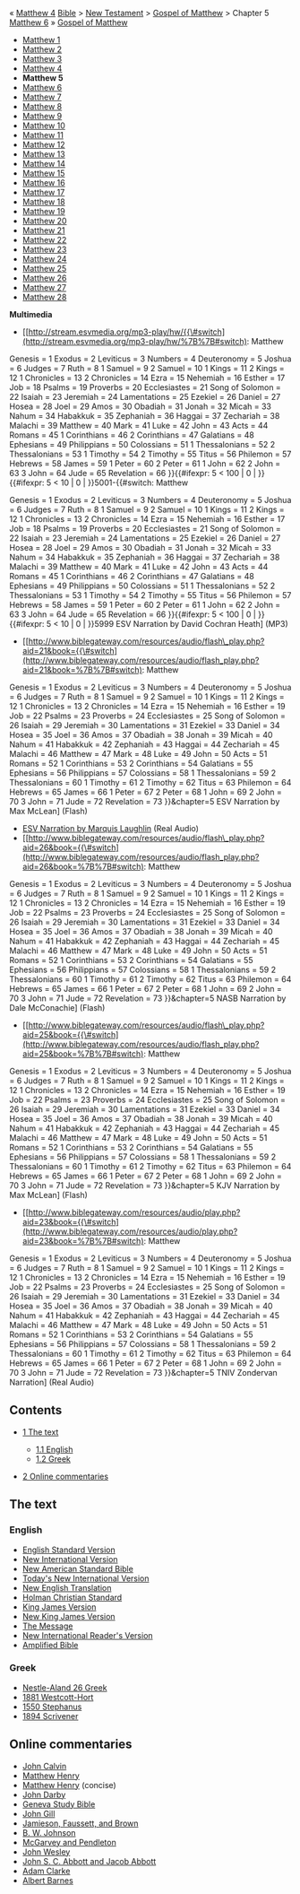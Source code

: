 « [Matthew 4](Matthew_4 "Matthew 4")
[Bible](Bible "Bible") \>
[New Testament](New_Testament "New Testament") \>
[Gospel of Matthew](Gospel_of_Matthew "Gospel of Matthew") \>
Chapter 5
[Matthew 6](Matthew_6 "Matthew 6") »
[Gospel of Matthew](Gospel_of_Matthew "Gospel of Matthew")
-   [Matthew 1](Matthew_1 "Matthew 1")
-   [Matthew 2](Matthew_2 "Matthew 2")
-   [Matthew 3](Matthew_3 "Matthew 3")
-   [Matthew 4](Matthew_4 "Matthew 4")
-   **Matthew 5**
-   [Matthew 6](Matthew_6 "Matthew 6")
-   [Matthew 7](Matthew_7 "Matthew 7")
-   [Matthew 8](Matthew_8 "Matthew 8")
-   [Matthew 9](Matthew_9 "Matthew 9")
-   [Matthew 10](Matthew_10 "Matthew 10")
-   [Matthew 11](Matthew_11 "Matthew 11")
-   [Matthew 12](Matthew_12 "Matthew 12")
-   [Matthew 13](Matthew_13 "Matthew 13")
-   [Matthew 14](Matthew_14 "Matthew 14")
-   [Matthew 15](Matthew_15 "Matthew 15")
-   [Matthew 16](Matthew_16 "Matthew 16")
-   [Matthew 17](Matthew_17 "Matthew 17")
-   [Matthew 18](Matthew_18 "Matthew 18")
-   [Matthew 19](Matthew_19 "Matthew 19")
-   [Matthew 20](Matthew_20 "Matthew 20")
-   [Matthew 21](Matthew_21 "Matthew 21")
-   [Matthew 22](Matthew_22 "Matthew 22")
-   [Matthew 23](Matthew_23 "Matthew 23")
-   [Matthew 24](Matthew_24 "Matthew 24")
-   [Matthew 25](Matthew_25 "Matthew 25")
-   [Matthew 26](Matthew_26 "Matthew 26")
-   [Matthew 27](Matthew_27 "Matthew 27")
-   [Matthew 28](Matthew_28 "Matthew 28")

**Multimedia**

-   [[http://stream.esvmedia.org/mp3-play/hw/{{\#switch](http://stream.esvmedia.org/mp3-play/hw/%7B%7B#switch):
    Matthew

Genesis = 1
Exodus = 2
Leviticus = 3
Numbers = 4
Deuteronomy = 5
Joshua = 6
Judges = 7
Ruth = 8
1 Samuel = 9
2 Samuel = 10
1 Kings = 11
2 Kings = 12
1 Chronicles = 13
2 Chronicles = 14
Ezra = 15
Nehemiah = 16
Esther = 17
Job = 18
Psalms = 19
Proverbs = 20
Ecclesiastes = 21
Song of Solomon = 22
Isaiah = 23
Jeremiah = 24
Lamentations = 25
Ezekiel = 26
Daniel = 27
Hosea = 28
Joel = 29
Amos = 30
Obadiah = 31
Jonah = 32
Micah = 33
Nahum = 34
Habakkuk = 35
Zephaniah = 36
Haggai = 37
Zechariah = 38
Malachi = 39
Matthew = 40
Mark = 41
Luke = 42
John = 43
Acts = 44
Romans = 45
1 Corinthians = 46
2 Corinthians = 47
Galatians = 48
Ephesians = 49
Philippians = 50
Colossians = 51
1 Thessalonians = 52
2 Thessalonians = 53
1 Timothy = 54
2 Timothy = 55
Titus = 56
Philemon = 57
Hebrews = 58
James = 59
1 Peter = 60
2 Peter = 61
1 John = 62
2 John = 63
3 John = 64
Jude = 65
Revelation = 66
}}{{\#ifexpr: 5 < 100 | 0 | }}{{\#ifexpr: 5 < 10 | 0 |
}}5001-{{\#switch: Matthew

Genesis = 1
Exodus = 2
Leviticus = 3
Numbers = 4
Deuteronomy = 5
Joshua = 6
Judges = 7
Ruth = 8
1 Samuel = 9
2 Samuel = 10
1 Kings = 11
2 Kings = 12
1 Chronicles = 13
2 Chronicles = 14
Ezra = 15
Nehemiah = 16
Esther = 17
Job = 18
Psalms = 19
Proverbs = 20
Ecclesiastes = 21
Song of Solomon = 22
Isaiah = 23
Jeremiah = 24
Lamentations = 25
Ezekiel = 26
Daniel = 27
Hosea = 28
Joel = 29
Amos = 30
Obadiah = 31
Jonah = 32
Micah = 33
Nahum = 34
Habakkuk = 35
Zephaniah = 36
Haggai = 37
Zechariah = 38
Malachi = 39
Matthew = 40
Mark = 41
Luke = 42
John = 43
Acts = 44
Romans = 45
1 Corinthians = 46
2 Corinthians = 47
Galatians = 48
Ephesians = 49
Philippians = 50
Colossians = 51
1 Thessalonians = 52
2 Thessalonians = 53
1 Timothy = 54
2 Timothy = 55
Titus = 56
Philemon = 57
Hebrews = 58
James = 59
1 Peter = 60
2 Peter = 61
1 John = 62
2 John = 63
3 John = 64
Jude = 65
Revelation = 66
}}{{\#ifexpr: 5 < 100 | 0 | }}{{\#ifexpr: 5 < 10 | 0 | }}5999 ESV
Narration by David Cochran Heath] (MP3)

-   [[http://www.biblegateway.com/resources/audio/flash\_play.php?aid=21&book={{\#switch](http://www.biblegateway.com/resources/audio/flash_play.php?aid=21&book=%7B%7B#switch):
    Matthew

Genesis = 1
Exodus = 2
Leviticus = 3
Numbers = 4
Deuteronomy = 5
Joshua = 6
Judges = 7
Ruth = 8
1 Samuel = 9
2 Samuel = 10
1 Kings = 11
2 Kings = 12
1 Chronicles = 13
2 Chronicles = 14
Ezra = 15
Nehemiah = 16
Esther = 19
Job = 22
Psalms = 23
Proverbs = 24
Ecclesiastes = 25
Song of Solomon = 26
Isaiah = 29
Jeremiah = 30
Lamentations = 31
Ezekiel = 33
Daniel = 34
Hosea = 35
Joel = 36
Amos = 37
Obadiah = 38
Jonah = 39
Micah = 40
Nahum = 41
Habakkuk = 42
Zephaniah = 43
Haggai = 44
Zechariah = 45
Malachi = 46
Matthew = 47
Mark = 48
Luke = 49
John = 50
Acts = 51
Romans = 52
1 Corinthians = 53
2 Corinthians = 54
Galatians = 55
Ephesians = 56
Philippians = 57
Colossians = 58
1 Thessalonians = 59
2 Thessalonians = 60
1 Timothy = 61
2 Timothy = 62
Titus = 63
Philemon = 64
Hebrews = 65
James = 66
1 Peter = 67
2 Peter = 68
1 John = 69
2 John = 70
3 John = 71
Jude = 72
Revelation = 73
}}&chapter=5 ESV Narration by Max McLean] (Flash)

-   [ESV Narration by Marquis Laughlin](http://www.gnpcb.org/esv/share/audio/smil?passage=Matthew+5)
    (Real Audio)
-   [[http://www.biblegateway.com/resources/audio/flash\_play.php?aid=26&book={{\#switch](http://www.biblegateway.com/resources/audio/flash_play.php?aid=26&book=%7B%7B#switch):
    Matthew

Genesis = 1
Exodus = 2
Leviticus = 3
Numbers = 4
Deuteronomy = 5
Joshua = 6
Judges = 7
Ruth = 8
1 Samuel = 9
2 Samuel = 10
1 Kings = 11
2 Kings = 12
1 Chronicles = 13
2 Chronicles = 14
Ezra = 15
Nehemiah = 16
Esther = 19
Job = 22
Psalms = 23
Proverbs = 24
Ecclesiastes = 25
Song of Solomon = 26
Isaiah = 29
Jeremiah = 30
Lamentations = 31
Ezekiel = 33
Daniel = 34
Hosea = 35
Joel = 36
Amos = 37
Obadiah = 38
Jonah = 39
Micah = 40
Nahum = 41
Habakkuk = 42
Zephaniah = 43
Haggai = 44
Zechariah = 45
Malachi = 46
Matthew = 47
Mark = 48
Luke = 49
John = 50
Acts = 51
Romans = 52
1 Corinthians = 53
2 Corinthians = 54
Galatians = 55
Ephesians = 56
Philippians = 57
Colossians = 58
1 Thessalonians = 59
2 Thessalonians = 60
1 Timothy = 61
2 Timothy = 62
Titus = 63
Philemon = 64
Hebrews = 65
James = 66
1 Peter = 67
2 Peter = 68
1 John = 69
2 John = 70
3 John = 71
Jude = 72
Revelation = 73
}}&chapter=5 NASB Narration by Dale McConachie] (Flash)

-   [[http://www.biblegateway.com/resources/audio/flash\_play.php?aid=25&book={{\#switch](http://www.biblegateway.com/resources/audio/flash_play.php?aid=25&book=%7B%7B#switch):
    Matthew

Genesis = 1
Exodus = 2
Leviticus = 3
Numbers = 4
Deuteronomy = 5
Joshua = 6
Judges = 7
Ruth = 8
1 Samuel = 9
2 Samuel = 10
1 Kings = 11
2 Kings = 12
1 Chronicles = 13
2 Chronicles = 14
Ezra = 15
Nehemiah = 16
Esther = 19
Job = 22
Psalms = 23
Proverbs = 24
Ecclesiastes = 25
Song of Solomon = 26
Isaiah = 29
Jeremiah = 30
Lamentations = 31
Ezekiel = 33
Daniel = 34
Hosea = 35
Joel = 36
Amos = 37
Obadiah = 38
Jonah = 39
Micah = 40
Nahum = 41
Habakkuk = 42
Zephaniah = 43
Haggai = 44
Zechariah = 45
Malachi = 46
Matthew = 47
Mark = 48
Luke = 49
John = 50
Acts = 51
Romans = 52
1 Corinthians = 53
2 Corinthians = 54
Galatians = 55
Ephesians = 56
Philippians = 57
Colossians = 58
1 Thessalonians = 59
2 Thessalonians = 60
1 Timothy = 61
2 Timothy = 62
Titus = 63
Philemon = 64
Hebrews = 65
James = 66
1 Peter = 67
2 Peter = 68
1 John = 69
2 John = 70
3 John = 71
Jude = 72
Revelation = 73
}}&chapter=5 KJV Narration by Max McLean] (Flash)

-   [[http://www.biblegateway.com/resources/audio/play.php?aid=23&book={{\#switch](http://www.biblegateway.com/resources/audio/play.php?aid=23&book=%7B%7B#switch):
    Matthew

Genesis = 1
Exodus = 2
Leviticus = 3
Numbers = 4
Deuteronomy = 5
Joshua = 6
Judges = 7
Ruth = 8
1 Samuel = 9
2 Samuel = 10
1 Kings = 11
2 Kings = 12
1 Chronicles = 13
2 Chronicles = 14
Ezra = 15
Nehemiah = 16
Esther = 19
Job = 22
Psalms = 23
Proverbs = 24
Ecclesiastes = 25
Song of Solomon = 26
Isaiah = 29
Jeremiah = 30
Lamentations = 31
Ezekiel = 33
Daniel = 34
Hosea = 35
Joel = 36
Amos = 37
Obadiah = 38
Jonah = 39
Micah = 40
Nahum = 41
Habakkuk = 42
Zephaniah = 43
Haggai = 44
Zechariah = 45
Malachi = 46
Matthew = 47
Mark = 48
Luke = 49
John = 50
Acts = 51
Romans = 52
1 Corinthians = 53
2 Corinthians = 54
Galatians = 55
Ephesians = 56
Philippians = 57
Colossians = 58
1 Thessalonians = 59
2 Thessalonians = 60
1 Timothy = 61
2 Timothy = 62
Titus = 63
Philemon = 64
Hebrews = 65
James = 66
1 Peter = 67
2 Peter = 68
1 John = 69
2 John = 70
3 John = 71
Jude = 72
Revelation = 73
}}&chapter=5 TNIV Zondervan Narration] (Real Audio)

## Contents

-   [1 The text](#The_text)
    -   [1.1 English](#English)
    -   [1.2 Greek](#Greek)

-   [2 Online commentaries](#Online_commentaries)

## The text

### English

-   [English Standard Version](http://www.gnpcb.org/esv/search/?q=Matthew%205)
-   [New International Version](http://www.biblegateway.com/passage/?search=Matthew%205&version=31)
-   [New American Standard Bible](http://www.biblegateway.com/passage/?search=Matthew%205&version=49)
-   [Today's New International Version](http://www.ibs.org/bible/verse/index.php?q=Matthew%205)
-   [New English Translation](http://net.bible.org/bible.php?book=Matthew&chapter=5)
-   [Holman Christian Standard](http://www.biblegateway.com/passage/?search=Matthew%205&version=77)
-   [King James Version](http://www.biblegateway.com/passage/?search=Matthew%205&version=9)
-   [New King James Version](http://www.biblegateway.com/passage/?search=Matthew%205&version=50)
-   [The Message](http://www.biblegateway.com/passage/?search=Matthew%205&version=65)
-   [New International Reader's Version](http://www.biblegateway.com/passage/?search=Matthew%205&version=76)
-   [Amplified Bible](http://www.biblegateway.com/passage/?search=Matthew%205&version=45)

### Greek

-   [Nestle-Aland 26 Greek](http://www.zhubert.com/bible?source=greek&verseref=Matthew+5)
-   [1881 Westcott-Hort](http://www.biblegateway.com/passage/?search=Matthew%205&version=68)
-   [1550 Stephanus](http://www.biblegateway.com/passage/?search=Matthew%205&version=69)
-   [1894 Scrivener](http://www.biblegateway.com/passage/?search=Matthew%205&version=70)

## Online commentaries

-   [John Calvin](http://www.ccel.org/ccel/calvin/calcom31.ix.xli.html)
-   [Matthew Henry](http://eword.gospelcom.net/comments/matthew/mh/matthew5.htm)
-   [Matthew Henry](http://eword.gospelcom.net/comments/matthew/mhc/matthew5.htm)
    (concise)
-   [John Darby](http://eword.gospelcom.net/comments/matthew/darby/matthew5.htm)
-   [Geneva Study Bible](http://eword.gospelcom.net/comments/matthew/geneva/matthew5.htm)
-   [John Gill](http://eword.gospelcom.net/comments/matthew/gill/matthew5.htm)
-   [Jamieson, Faussett, and Brown](http://www.ewordtoday.com/comments/matthew/jfb/matthew5.htm)
-   [B. W. Johnson](http://eword.gospelcom.net/comments/matthew/johnson/matthew5.htm)
-   [McGarvey and Pendleton](http://eword.gospelcom.net/comments/matthew/four/matthew5.htm)
-   [John Wesley](http://eword.gospelcom.net/comments/matthew/wesley/matthew5.htm)
-   [John S. C. Abbott and Jacob Abbott](http://www.studylight.org/com/ain/view.cgi?book=mt&chapter=005)
-   [Adam Clarke](http://www.studylight.org/com/acc/view.cgi?book=mt&chapter=005)
-   [Albert Barnes](http://www.studylight.org/com/bnn/view.cgi?book=mt&chapter=005)



